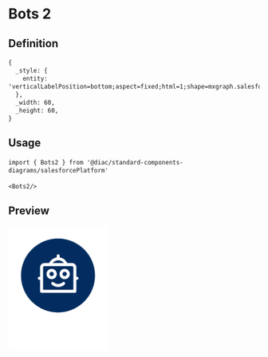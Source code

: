# Bots 2

## Definition

```
{
  _style: { 
    entity: 'verticalLabelPosition=bottom;aspect=fixed;html=1;shape=mxgraph.salesforce.bots2;',
  },
  _width: 60,
  _height: 60,
}
```

## Usage

```
import { Bots2 } from '@diac/standard-components-diagrams/salesforcePlatform'

<Bots2/>
```

## Preview

<img src="./bots-2.png" width="200"/>
